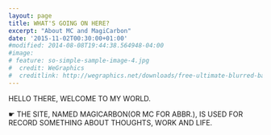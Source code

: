 ```yaml
---
layout: page
title: WHAT'S GOING ON HERE?
excerpt: "About MC and MagiCarbon"
date: '2015-11-02T00:30:00+01:00'
#modified: 2014-08-08T19:44:38.564948-04:00
#image:
# feature: so-simple-sample-image-4.jpg
#  credit: WeGraphics
#  creditlink: http://wegraphics.net/downloads/free-ultimate-blurred-background-pack/
---
```


HELLO THERE, WELCOME TO MY WORLD.<br />

&#x261B; THE SITE, NAMED MAGICARBON(OR MC FOR ABBR.), IS USED FOR RECORD SOMETHING ABOUT THOUGHTS, WORK AND LIFE. 

<br/>